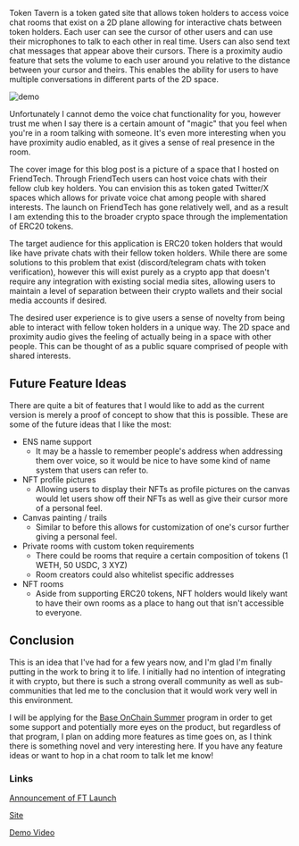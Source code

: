 Token Tavern is a token gated site that allows token holders to access voice chat rooms that exist on a 2D plane allowing for interactive chats between token holders. Each user can see the cursor of other users and can use their microphones to talk to each other in real time. Users can also send text chat messages that appear above their cursors. There is a proximity audio feature that sets the volume to each user around you relative to the distance between your cursor and theirs. This enables the ability for users to have multiple conversations in different parts of the 2D space. 

![demo](https://s12.gifyu.com/images/SYZCc.gif)

Unfortunately I cannot demo the voice chat functionality for you, however trust me when I say there is a certain amount of "magic" that you feel when you're in a room talking with someone. It's even more interesting when you have proximity audio enabled, as it gives a sense of real presence in the room.

The cover image for this blog post is a picture of a space that I hosted on FriendTech. Through FriendTech users can host voice chats with their fellow club key holders. You can envision this as token gated Twitter/X spaces which allows for private voice chat among people with shared interests. The launch on FriendTech has gone relatively well, and as a result I am extending this to the broader crypto space through the implementation of ERC20 tokens. 

The target audience for this application is ERC20 token holders that would like have private chats with their fellow token holders. While there are some solutions to this problem that exist (discord/telegram chats with token verification), however this will exist purely as a crypto app that doesn't require any integration with existing social media sites, allowing users to maintain a level of separation between their crypto wallets and their social media accounts if desired.

The desired user experience is to give users a sense of novelty from being able to interact with fellow token holders in a unique way. The 2D space and proximity audio gives the feeling of actually being in a space with other people. This can be thought of as a public square comprised of people with shared interests.

## Future Feature Ideas

There are quite a bit of features that I would like to add as the current version is merely a proof of concept to show that this is possible. These are some of the future ideas that I like the most:

- ENS name support
	- It may be a hassle to remember people's address when addressing them over voice, so it would be nice to have some kind of name system that users can refer to.
- NFT profile pictures
	- Allowing users to display their NFTs as profile pictures on the canvas would let users show off their NFTs as well as give their cursor more of a personal feel.
- Canvas painting / trails
	- Similar to before this allows for customization of one's cursor further giving a personal feel.
- Private rooms with custom token requirements 
	- There could be rooms that require a certain composition of tokens (1 WETH, 50 USDC, 3 XYZ)
	- Room creators could also whitelist specific addresses
- NFT rooms
	- Aside from supporting ERC20 tokens, NFT holders would likely want to have their own rooms as a place to hang out that isn't accessible to everyone.

## Conclusion

This is an idea that I've had for a few years now, and I'm glad I'm finally putting in the work to bring it to life. I initially had no intention of integrating it with crypto, but there is such a strong overall community as well as sub-communities that led me to the conclusion that it would work very well in this environment.

I will be applying for the [Base OnChain Summer](https://base.mirror.xyz/HoH9cZVi8CMdvxVUNjvOzceUPVQcVZvvkf8ZbCOVOco) program in order to get some support and potentially more eyes on the product, but regardless of that program, I plan on adding more features as time goes on, as I think there is something novel and very interesting here. If you have any feature ideas or want to hop in a chat room to talk let me know!

### Links
[Announcement of FT Launch](https://x.com/lorem___/status/1794449172302626824)

[Site](https://token-tavern.vercel.app/)

[Demo Video](https://drive.google.com/file/d/10F0tk86arEU1rITy0RTzhZq2FSMQWpoF/view?usp=drive_link)
